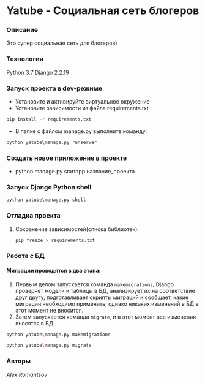 # Yatube - Социальная сеть блогеров
### Описание
Это супер социальная сеть для блогеров)
### Технологии
Python 3.7
Django 2.2.19
### Запуск проекта в dev-режиме
- Установите и активируйте виртуальное окружение
- Установите зависимости из файла requirements.txt
```bash
pip install -r requirements.txt
``` 
- В папке с файлом manage.py выполните команду:
```bash
python yatube\manage.py runserver
```

### Создать новое приложение в проекте
* python manage.py startapp название_проекта


### Запуск Django Python shell
```bash
python yatube\manage.py shell
```

### Отладка проекта
1. Сохранение зависимостей(списка библиотек):
    ```bash
    pip freeze > requirements.txt
    ```

### Работа с БД
#### Миграции проводятся в два этапа:
1. Первым делом запускается команда `makemigrations`, Django проверяет модели и таблицы в БД, анализирует их на соответствие друг другу, подготавливает скрипты миграций и сообщает, какие миграции необходимо применить; однако никаких изменений в БД в этот момент не вносится.
2. Затем запускается команда `migrate`, и в этот момент все изменения вносятся в БД.
```bash
python yatube\manage.py makemigrations
```
```bash
python yatube\manage.py migrate
```

### Авторы
_Alex Romantsov_



